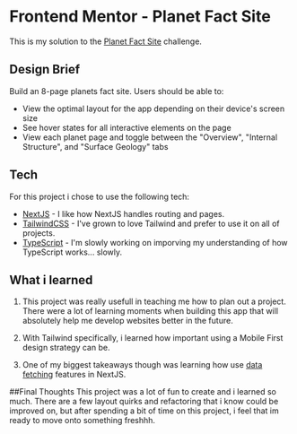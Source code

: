 # Frontend Mentor - Planet Fact Site
This is my solution to the [Planet Fact Site](https://www.frontendmentor.io/challenges/planets-fact-site-gazqN8w_f) challenge. 

## Design Brief
Build an 8-page planets fact site. Users should be able to:
- View the optimal layout for the app depending on their device's screen size
- See hover states for all interactive elements on the page
- View each planet page and toggle between the "Overview", "Internal Structure", and "Surface Geology" tabs

## Tech
For this project i chose to use the following tech:
- [NextJS](https://nextjs.org/) - I like how NextJS handles routing and pages.
- [TailwindCSS](https://tailwindcss.com/) - I've grown to love Tailwind and prefer to use it on all of projects. 
- [TypeScript](https://www.typescriptlang.org/) - I'm slowly working on imporving my understanding of how TypeScript works... slowly. 

## What i learned
1. This project was really usefull in teaching me how to plan out a project. There were a lot of learning moments when building this app that will absolutely help me develop websites better in the future. 

2. With Tailwind specifically, i learned how important using a Mobile First design strategy can be. 

3. One of my biggest takeaways though was learning how use [data fetching](https://nextjs.org/docs/basic-features/data-fetching/overview) features in NextJS. 

##Final Thoughts
This project was a lot of fun to create and i learned so much. There are a few layout quirks and refactoring that i know could be improved on, but after spending a bit of time on this project, i feel that im ready to move onto something freshhh.
